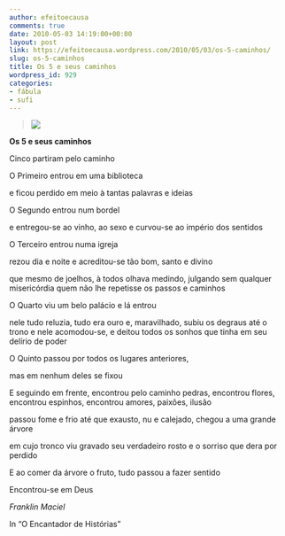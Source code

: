 ```yaml
---
author: efeitoecausa
comments: true
date: 2010-05-03 14:19:00+00:00
layout: post
link: https://efeitoecausa.wordpress.com/2010/05/03/os-5-caminhos/
slug: os-5-caminhos
title: Os 5 e seus caminhos
wordpress_id: 929
categories:
- fábula
- sufi
---
```


>[![](http://movies4me.files.wordpress.com/2010/01/fountain.jpg)](http://movies4me.files.wordpress.com/2010/01/fountain.jpg)



**Os 5 e seus caminhos**

Cinco partiram pelo caminho

O Primeiro entrou em uma biblioteca

e ficou perdido em meio à tantas palavras e ideias



O Segundo entrou num bordel

e entregou-se ao vinho, ao sexo e curvou-se ao império dos sentidos



O Terceiro entrou numa igreja

rezou dia e noite e acreditou-se tão bom, santo e divino

que mesmo de joelhos, à todos olhava medindo, julgando sem qualquer misericórdia quem não lhe repetisse os passos e caminhos



O Quarto viu um belo palácio e lá entrou

nele tudo reluzia, tudo era ouro e, maravilhado, subiu os degraus até o trono e nele acomodou-se, e deitou todos os sonhos que tinha em seu delírio de poder



O Quinto passou por todos os lugares anteriores,

mas em nenhum deles se fixou

E seguindo em frente, encontrou pelo caminho pedras, encontrou flores, encontrou espinhos, encontrou amores, paixões, ilusão

passou fome e frio até que exausto, nu e calejado, chegou a uma grande árvore

em cujo tronco viu gravado seu verdadeiro rosto e o sorriso que dera por perdido

E ao comer da árvore o fruto, tudo passou a fazer sentido

Encontrou-se em Deus





_Franklin Maciel_

In “O Encantador de Histórias”
